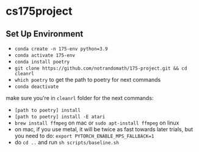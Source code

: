 # cs175project
## Set Up Environment
- `conda create -n 175-env python=3.9`
- `conda activate 175-env`
- `conda install poetry`
- `git clone https://github.com/notrandomath/175-project.git && cd cleanrl`
- `which poetry` to get the path to poetry for next commands
- `conda deactivate`

make sure you're in `cleanrl` folder for the next commands:
- `[path to poetry] install`
- `[path to poetry] install -E atari`
- `brew install ffmpeg` on mac or `sudo apt-install ffmpeg` on linux
- on mac, if you use metal, it will be twice as fast towards later trials, but you need to do: `export PYTORCH_ENABLE_MPS_FALLBACK=1`
- do `cd ..` and run `sh scripts/baseline.sh` 